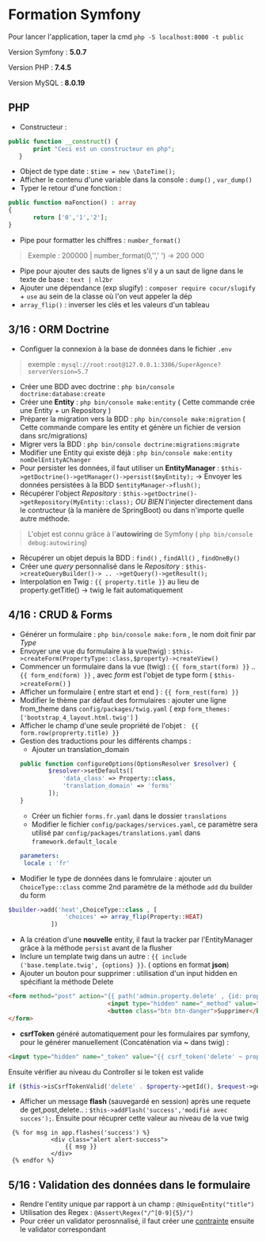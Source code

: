 # Formation Symfony

Pour lancer l'application, taper la cmd `php -S localhost:8000 -t public`

Version Symfony : **5.0.7**

Version PHP : **7.4.5**

Version MySQL : **8.0.19**

## PHP

- Constructeur : 
 ```php
 public function __construct() {
        print "Ceci est un constructeur en php";
    }
 ```
- Object de type date : `$time = new \DateTime();`
- Afficher le contenu d'une variable dans la console : `dump()` , `var_dump()`
- Typer le retour d'une fonction :
 ```php
 public function maFonction() : array
 {
        return ['0','1','2'];
 }
 ```
 - Pipe pour formatter les chiffres : `number_format()` 
 > Exemple : 200000 | number_format(0,'',' ') -> 200 000
 - Pipe pour ajouter des sauts de lignes s'il y a un saut de ligne dans le texte de base : `text | nl2br `
- Ajouter une dépendance (exp slugify) : `composer require cocur/slugify` + `use` au sein de la classe où l'on veut appeler la dép
- `array_flip()` : inverser les clés et les valeurs d'un tableau

## 3/16 : ORM Doctrine 

- Configuer la connexion à la base de données dans le fichier `.env`
> exemple : `mysql://root:root@127.0.0.1:3306/SuperAgence?serverVersion=5.7`

- Créer une BDD avec doctrine : `php bin/console doctrine:database:create`
- Créer une **Entity** : `php bin/console make:entity` ( Cette commande crée une Entity + un Repository )
- Préparer la migration vers la BDD : `php bin/console make:migration` ( Cette commande compare les entity et génère un fichier de version dans src/migrations)
- Migrer vers la BDD : `php bin/console doctrine:migrations:migrate `
- Modifier une Entity qui existe déjà : `php bin/console make:entity nomDelEntityAChanger`
- Pour persister les données, il faut utiliser un **EntityManager** : `$this->getDoctrine()->getManager()->persist($myEntity);` -> Envoyer les données persistées  à la BDD `$entityManager->flush();`
- Récupérer l'object *Repository* : `$this->getDoctrine()->getRepository(MyEntity::class);` *OU BIEN* l'injecter directement dans le contructeur (à la manière de SpringBoot) ou dans n'importe quelle autre méthode.
> L'objet est connu grâce à l'**autowiring** de Symfony ( `php bin/console debug:autowiring`)
- Récupérer un objet depuis la BDD : `find()` , `findAll()` , `findOneBy()`
- Créer une *query* personnalisé dans le *Repository* : `$this->createQueryBuilder()-> .. ->getQuery()->getResult();`
- Interpolation en Twig : `{{ property.title }}` au lieu de property.getTitle() -> twig le fait automatiquement

## 4/16 : CRUD & Forms
- Générer un formulaire : `php bin/console make:form` , le nom doit finir par *Type*
- Envoyer une vue du formulaire à la vue(twig) : `$this->createForm(PropertyType::class,$property)->createView() `
- Commencer un formulaire dans la vue (twig) : `{{ form_start(form) }}` .. `{{ form_end(form) }}` , avec *form* est l'objet de type form ( `$this->createForm()` )
- Afficher un formulaire ( entre start et end ) : ` {{ form_rest(form) }} `
- Modifier le thème par défaut des formulaires : ajouter une ligne from_theme dans `config/packages/twig.yaml` ( exp `form_themes: ['bootstrap_4_layout.html.twig']` )
- Afficher le champ d'une seule propriété de l'objet : ` {{ form.row(proprerty.title) }}`
- Gestion des traductions pour les différents champs :
    * Ajouter un translation_domain
    ```php
    public function configureOptions(OptionsResolver $resolver) {
            $resolver->setDefaults([
                'data_class' => Property::class,
                'translation_domain' => 'forms'
            ]);
    }
    ```
    * Créer un fichier `forms.fr.yaml` dans le dossier `translations`
    * Modifier le fichier `config/packages/services.yaml`, ce paramètre sera utilisé par `config/packages/translations.yaml` dans `framework.default_locale`
    ```yaml
    parameters:
     locale : 'fr'
    ```
- Modifier le type de données dans le fomrulaire : ajouter un `ChoiceType::class` comme 2nd paramètre de la méthode `add` du builder du form
```php
$builder->add('heat',ChoiceType::class , [
                'choices' => array_flip(Property::HEAT)
            ])
```
- A la création d'une **nouvelle** entity, il faut la tracker par l'EntityManager grâce à la méthode `persist` avant de la flusher
- Inclure un template twig dans un autre : `{{ include ('base.template.twig', {options} }}`. ( options en format **json**)
- Ajouter un bouton pour supprimer : utilisation d'un input hidden en spécifiant la méthode Delete
```html
<form method="post" action="{{ path('admin.property.delete' , {id: property.id}) }}" onsubmit="return confirm('Êtes vous sur ?')">
                            <input type="hidden" name="_method" value="DELETE">
                            <button class="btn btn-danger">Supprimer</button>
</form>
```
- **csrfToken** généré automatiquement pour les formulaires par symfony, pour le générer manuellement (Concaténation via **~** dans twig) : 
```html
<input type="hidden" name="_token" value="{{ csrf_token('delete' ~ property.id) }}">
```
Ensuite vérifier au niveau du Controller si le token est valide
```php
if ($this->isCsrfTokenValid('delete' . $property->getId(), $request->get('_token'))) { .. } 
```
- Afficher un message **flash** (sauvegardé en session) après une requete de get,post,delete.. : `$this->addFlash('success','modifié avec succes');`. Ensuite pour récuprer cette valeur au niveau de la vue twig 
```twig
 {% for msg in app.flashes('success') %}
            <div class="alert alert-success">
                {{ msg }}
            </div>
 {% endfor %}
```

## 5/16 : Validation des données dans le formulaire
- Rendre l'entity unique par rapport à un champ : `@UniqueEntity("title")`
- Utilisation des Regex : `@Assert\Regex("/^[0-9]{5}/")`
- Pour créer un validator perosnnalisé, il faut créer une [contrainte](https://symfony.com/doc/current/reference/constraints.html) ensuite le validator correspondant
